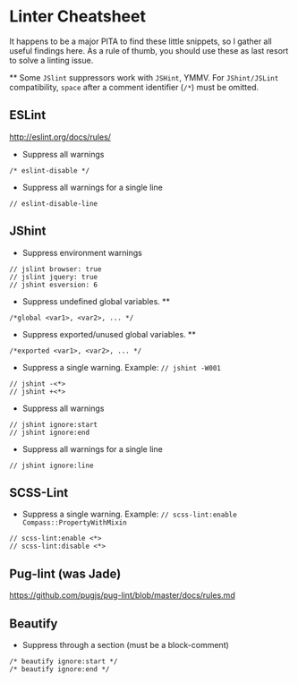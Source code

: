 # Linter Cheatsheet

It happens to be a major PITA to find these little snippets, so I gather all useful findings here. As a rule of thumb, you should use these as last resort to solve a linting issue.

** Some `JSlint` suppressors work with `JSHint`, YMMV. For `JShint/JSLint` compatibility, `space` after a comment identifier (`/*`) must be omitted.

## ESLint

<http://eslint.org/docs/rules/>

- Suppress all warnings

```
/* eslint-disable */
```
- Suppress all warnings for a single line

```
// eslint-disable-line
```

## JShint

- Suppress environment warnings

```
// jslint browser: true
// jslint jquery: true
// jshint esversion: 6
```

- Suppress undefined global variables. **

```
/*global <var1>, <var2>, ... */
```

- Suppress exported/unused global variables. **

```
/*exported <var1>, <var2>, ... */
```

- Suppress a single warning. Example: `// jshint -W001`

```
// jshint -<*>
// jshint +<*>
```

- Suppress all warnings

```
// jshint ignore:start
// jshint ignore:end
```

- Suppress all warnings for a single line

```
// jshint ignore:line
```

## SCSS-Lint

- Suppress a single warning. Example: `// scss-lint:enable Compass::PropertyWithMixin`

```
// scss-lint:enable <*>
// scss-lint:disable <*>
```

## Pug-lint (was Jade)

<https://github.com/pugjs/pug-lint/blob/master/docs/rules.md>

## Beautify

- Suppress through a section (must be a block-comment)

```
/* beautify ignore:start */
/* beautify ignore:end */
```
